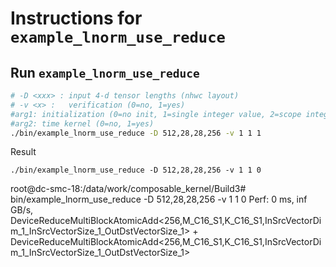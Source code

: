 # Instructions for ```example_lnorm_use_reduce```

## Run ```example_lnorm_use_reduce```
```bash
# -D <xxx> : input 4-d tensor lengths (nhwc layout)
# -v <x> :   verification (0=no, 1=yes)
#arg1: initialization (0=no init, 1=single integer value, 2=scope integer value, 3=decimal value)
#arg2: time kernel (0=no, 1=yes) 
./bin/example_lnorm_use_reduce -D 512,28,28,256 -v 1 1 1
```

Result
```
./bin/example_lnorm_use_reduce -D 512,28,28,256 -v 1 1 0 
```
root@dc-smc-18:/data/work/composable_kernel/Build3# bin/example_lnorm_use_reduce -D 512,28,28,256 -v 1 1 0
Perf: 0 ms, inf GB/s, DeviceReduceMultiBlockAtomicAdd<256,M_C16_S1,K_C16_S1,InSrcVectorDim_1_InSrcVectorSize_1_OutDstVectorSize_1> + DeviceReduceMultiBlockAtomicAdd<256,M_C16_S1,K_C16_S1,InSrcVectorDim_1_InSrcVectorSize_1_OutDstVectorSize_1>


